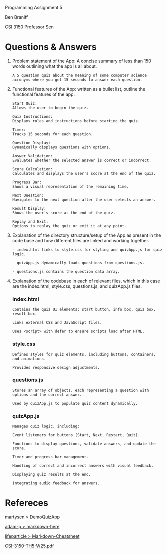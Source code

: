 Programming Assignment 5

Ben Braniff

CSI 3150
Professor Sen
# Questions & Answers
1.	Problem statement of the App: A concise summary of less than 150 words outlining what the app is all about.

    ```
    A 5 question quiz about the meaning of some computer science acronyms where you get 15 seconds to answer each question. 
    ```

2.	Functional features of the App: written as a bullet list, outline the functional features of the app.

    ```
    Start Quiz:
    Allows the user to begin the quiz.

    Quiz Instructions:
    Displays rules and instructions before starting the quiz.

    Timer:
    Tracks 15 seconds for each question.

    Question Display:
    Dynamically displays questions with options.

    Answer Validation:
    Evaluates whether the selected answer is correct or incorrect.

    Score Calculation:
    Calculates and displays the user's score at the end of the quiz.

    Progress Bar:
    Shows a visual representation of the remaining time.

    Next Question:
    Navigates to the next question after the user selects an answer.

    Result Display:
    Shows the user's score at the end of the quiz.

    Replay and Exit:
    Options to replay the quiz or exit it at any point.
    ```

3.	Explanation of the directory structure/setup of the App as present in the code base and how different files are linked and working together.

    ```
    - index.html links to style.css for styling and quizApp.js for quiz logic.

    - quizApp.js dynamically loads questions from questions.js.

    - questions.js contains the question data array.
    ```

4.	Explanation of the codebase in each of relevant files, which in this case are the index.html, style.css, questions.js, and quizApp.js files.

    ### index.html
    ```
    Contains the quiz UI elements: start button, info box, quiz box, result box.

    Links external CSS and JavaScript files.

    Uses <script> with defer to ensure scripts load after HTML.
    ```
    ### style.css
    ```
    Defines styles for quiz elements, including buttons, containers, and animations.

    Provides responsive design adjustments.
    ```
    ### questions.js
    ```
    Stores an array of objects, each representing a question with options and the correct answer.

    Used by quizApp.js to populate quiz content dynamically.
    ```
    ### quizApp.js
    ```
    Manages quiz logic, including:

    Event listeners for buttons (Start, Next, Restart, Quit).

    Functions to display questions, validate answers, and update the score.

    Timer and progress bar management.

    Handling of correct and incorrect answers with visual feedback.

    Displaying quiz results at the end.

    Integrating audio feedback for answers.
    ```

# Refereces

[martysen > DemoQuizApp](https://github.com/martysen/DemoQuizApp/)

[adam-p > markdown-here](https://github.com/adam-p/markdown-here/wiki/Markdown-Here-Cheatsheet#links)

[lifeparticle > Markdown-Cheatsheet](https://github.com/lifeparticle/Markdown-Cheatsheet)

[CSI-3150-TH5-W25.pdf](https://github.com/BenBraniff/TakeHome-5/blob/main/references/CSI-3150-TH5-W25.pdf)